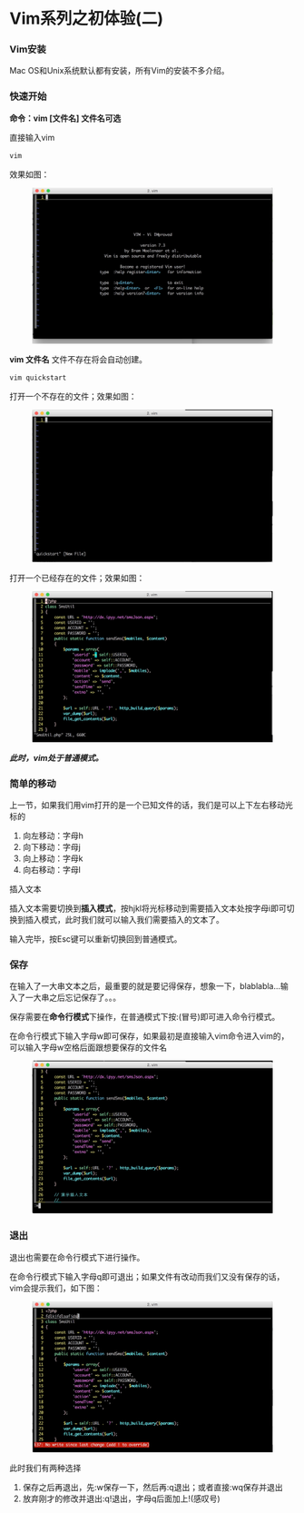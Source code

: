 # Vim系列之初体验(二)

### Vim安装

Mac OS和Unix系统默认都有安装，所有Vim的安装不多介绍。

### 快速开始

**命令：vim \[文件名] 文件名可选**

直接输入vim

```bash
vim
```

效果如图：

<figure><img src="../.gitbook/assets/image (7).png" alt=""><figcaption></figcaption></figure>

**vim 文件名** 文件不存在将会自动创建。

```bash
vim quickstart
```

打开一个不存在的文件；效果如图：

<figure><img src="../.gitbook/assets/image (8).png" alt=""><figcaption></figcaption></figure>

打开一个已经存在的文件；效果如图：

<figure><img src="../.gitbook/assets/image (9).png" alt=""><figcaption></figcaption></figure>

_**此时，vim处于普通模式。**_

### 简单的移动

上一节，如果我们用vim打开的是一个已知文件的话，我们是可以上下左右移动光标的

1. 向左移动：字母h
2. 向下移动：字母j
3. 向上移动：字母k
4. 向右移动：字母l

插入文本

插入文本需要切换到**插入模式**，按hjkl将光标移动到需要插入文本处按字母i即可切换到插入模式，此时我们就可以输入我们需要插入的文本了。

输入完毕，按Esc键可以重新切换回到普通模式。

### 保存

在输入了一大串文本之后，最重要的就是要记得保存，想象一下，blablabla...输入了一大串之后忘记保存了。。。

保存需要在**命令行模式**下操作，在普通模式下按:(冒号)即可进入命令行模式。

在命令行模式下输入字母w即可保存，如果最初是直接输入vim命令进入vim的，可以输入字母w空格后面跟想要保存的文件名

<figure><img src="../.gitbook/assets/image (12).png" alt=""><figcaption></figcaption></figure>

### 退出

退出也需要在命令行模式下进行操作。

在命令行模式下输入字母q即可退出；如果文件有改动而我们又没有保存的话，vim会提示我们，如下图：

<figure><img src="../.gitbook/assets/image (11).png" alt=""><figcaption></figcaption></figure>

此时我们有两种选择

1. 保存之后再退出，先:w保存一下，然后再:q退出；或者直接:wq保存并退出
2. 放弃刚才的修改并退出:q!退出，字母q后面加上!(感叹号)
